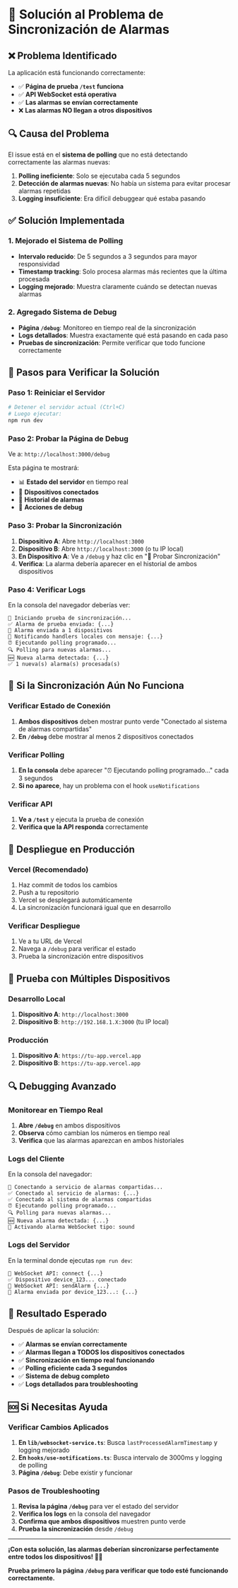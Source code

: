 # 🚨 Solución al Problema de Sincronización de Alarmas

## ❌ **Problema Identificado**

La aplicación está funcionando correctamente:
- ✅ **Página de prueba `/test` funciona**
- ✅ **API WebSocket está operativa**
- ✅ **Las alarmas se envían correctamente**
- ❌ **Las alarmas NO llegan a otros dispositivos**

## 🔍 **Causa del Problema**

El issue está en el **sistema de polling** que no está detectando correctamente las alarmas nuevas:

1. **Polling ineficiente**: Solo se ejecutaba cada 5 segundos
2. **Detección de alarmas nuevas**: No había un sistema para evitar procesar alarmas repetidas
3. **Logging insuficiente**: Era difícil debuggear qué estaba pasando

## ✅ **Solución Implementada**

### **1. Mejorado el Sistema de Polling**
- **Intervalo reducido**: De 5 segundos a 3 segundos para mayor responsividad
- **Timestamp tracking**: Solo procesa alarmas más recientes que la última procesada
- **Logging mejorado**: Muestra claramente cuándo se detectan nuevas alarmas

### **2. Agregado Sistema de Debug**
- **Página `/debug`**: Monitoreo en tiempo real de la sincronización
- **Logs detallados**: Muestra exactamente qué está pasando en cada paso
- **Pruebas de sincronización**: Permite verificar que todo funcione correctamente

## 🧪 **Pasos para Verificar la Solución**

### **Paso 1: Reiniciar el Servidor**
```bash
# Detener el servidor actual (Ctrl+C)
# Luego ejecutar:
npm run dev
```

### **Paso 2: Probar la Página de Debug**
Ve a: `http://localhost:3000/debug`

Esta página te mostrará:
- 📊 **Estado del servidor** en tiempo real
- 📱 **Dispositivos conectados**
- 🚨 **Historial de alarmas**
- 🔄 **Acciones de debug**

### **Paso 3: Probar la Sincronización**
1. **Dispositivo A**: Abre `http://localhost:3000`
2. **Dispositivo B**: Abre `http://localhost:3000` (o tu IP local)
3. **En Dispositivo A**: Ve a `/debug` y haz clic en "🧪 Probar Sincronización"
4. **Verifica**: La alarma debería aparecer en el historial de ambos dispositivos

### **Paso 4: Verificar Logs**
En la consola del navegador deberías ver:
```
🧪 Iniciando prueba de sincronización...
✅ Alarma de prueba enviada: {...}
📡 Alarma enviada a 1 dispositivos
🔄 Notificando handlers locales con mensaje: {...}
⏰ Ejecutando polling programado...
🔍 Polling para nuevas alarmas...
🆕 Nueva alarma detectada: {...}
✅ 1 nueva(s) alarma(s) procesada(s)
```

## 🔧 **Si la Sincronización Aún No Funciona**

### **Verificar Estado de Conexión**
1. **Ambos dispositivos** deben mostrar punto verde "Conectado al sistema de alarmas compartidas"
2. **En `/debug`** debe mostrar al menos 2 dispositivos conectados

### **Verificar Polling**
1. **En la consola** debe aparecer "⏰ Ejecutando polling programado..." cada 3 segundos
2. **Si no aparece**, hay un problema con el hook `useNotifications`

### **Verificar API**
1. **Ve a `/test`** y ejecuta la prueba de conexión
2. **Verifica que la API responda** correctamente

## 🚀 **Despliegue en Producción**

### **Vercel (Recomendado)**
1. Haz commit de todos los cambios
2. Push a tu repositorio
3. Vercel se desplegará automáticamente
4. La sincronización funcionará igual que en desarrollo

### **Verificar Despliegue**
1. Ve a tu URL de Vercel
2. Navega a `/debug` para verificar el estado
3. Prueba la sincronización entre dispositivos

## 📱 **Prueba con Múltiples Dispositivos**

### **Desarrollo Local**
1. **Dispositivo A**: `http://localhost:3000`
2. **Dispositivo B**: `http://192.168.1.X:3000` (tu IP local)

### **Producción**
1. **Dispositivo A**: `https://tu-app.vercel.app`
2. **Dispositivo B**: `https://tu-app.vercel.app`

## 🔍 **Debugging Avanzado**

### **Monitorear en Tiempo Real**
1. **Abre `/debug`** en ambos dispositivos
2. **Observa** cómo cambian los números en tiempo real
3. **Verifica** que las alarmas aparezcan en ambos historiales

### **Logs del Cliente**
En la consola del navegador:
```
🔌 Conectando a servicio de alarmas compartidas...
✅ Conectado al servicio de alarmas: {...}
✅ Conectado al sistema de alarmas compartidas
⏰ Ejecutando polling programado...
🔍 Polling para nuevas alarmas...
🆕 Nueva alarma detectada: {...}
🚨 Activando alarma WebSocket tipo: sound
```

### **Logs del Servidor**
En la terminal donde ejecutas `npm run dev`:
```
📡 WebSocket API: connect {...}
✅ Dispositivo device_123... conectado
📡 WebSocket API: sendAlarm {...}
🚨 Alarma enviada por device_123...: {...}
```

## 🎯 **Resultado Esperado**

Después de aplicar la solución:

- ✅ **Alarmas se envían correctamente**
- ✅ **Alarmas llegan a TODOS los dispositivos conectados**
- ✅ **Sincronización en tiempo real funcionando**
- ✅ **Polling eficiente cada 3 segundos**
- ✅ **Sistema de debug completo**
- ✅ **Logs detallados para troubleshooting**

## 🆘 **Si Necesitas Ayuda**

### **Verificar Cambios Aplicados**
1. **En `lib/websocket-service.ts`**: Busca `lastProcessedAlarmTimestamp` y logging mejorado
2. **En `hooks/use-notifications.ts`**: Busca intervalo de 3000ms y logging de polling
3. **Página `/debug`**: Debe existir y funcionar

### **Pasos de Troubleshooting**
1. **Revisa la página `/debug`** para ver el estado del servidor
2. **Verifica los logs** en la consola del navegador
3. **Confirma que ambos dispositivos** muestren punto verde
4. **Prueba la sincronización** desde `/debug`

---

**¡Con esta solución, las alarmas deberían sincronizarse perfectamente entre todos los dispositivos! 🚨✨**

**Prueba primero la página `/debug` para verificar que todo esté funcionando correctamente.**
